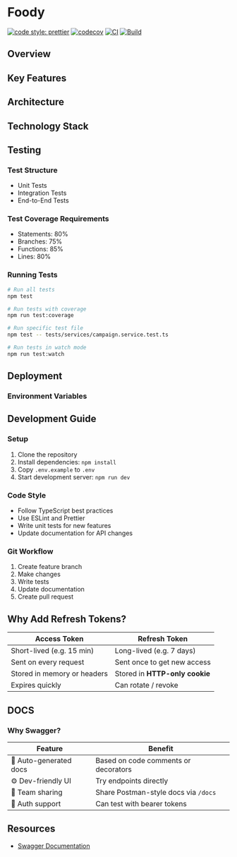 # Foody

[prettier]: https://github.com/prettier/prettier

[![code style: prettier](https://img.shields.io/badge/code_style-prettier-ff69b4.svg?style=flat&logo=prettier)][prettier] [![codecov](https://codecov.io/gh/Mohammed-Taysser/foody/graph/badge.svg?token=H8K42DI9OZ)](https://codecov.io/gh/Mohammed-Taysser/foody) [![CI](https://github.com/Mohammed-Taysser/foody/actions/workflows/ci.yml/badge.svg)](https://github.com/Mohammed-Taysser/foody/actions/workflows/ci.yml) [![Build](https://github.com/Mohammed-Taysser/foody/actions/workflows/build.yml/badge.svg)](https://github.com/Mohammed-Taysser/foody/actions/workflows/build.yml)

## Overview

## Key Features

## Architecture

## Technology Stack

## Testing

### Test Structure

- Unit Tests
- Integration Tests
- End-to-End Tests

### Test Coverage Requirements

- Statements: 80%
- Branches: 75%
- Functions: 85%
- Lines: 80%

### Running Tests

```bash
# Run all tests
npm test

# Run tests with coverage
npm run test:coverage

# Run specific test file
npm test -- tests/services/campaign.service.test.ts

# Run tests in watch mode
npm run test:watch
```

## Deployment

### Environment Variables

## Development Guide

### Setup

1. Clone the repository
2. Install dependencies: `npm install`
3. Copy `.env.example` to `.env`
4. Start development server: `npm run dev`

### Code Style

- Follow TypeScript best practices
- Use ESLint and Prettier
- Write unit tests for new features
- Update documentation for API changes

### Git Workflow

1. Create feature branch
2. Make changes
3. Write tests
4. Update documentation
5. Create pull request

## Why Add Refresh Tokens?

| Access Token                | Refresh Token                  |
| --------------------------- | ------------------------------ |
| Short-lived (e.g. 15 min)   | Long-lived (e.g. 7 days)       |
| Sent on every request       | Sent once to get new access    |
| Stored in memory or headers | Stored in **HTTP-only cookie** |
| Expires quickly             | Can rotate / revoke            |

## DOCS

### Why Swagger?

| Feature                | Benefit                              |
| ---------------------- | ------------------------------------ |
| 📖 Auto-generated docs | Based on code comments or decorators |
| ⚙️ Dev-friendly UI     | Try endpoints directly               |
| 🤝 Team sharing        | Share Postman-style docs via `/docs` |
| 🔐 Auth support        | Can test with bearer tokens          |

## Resources

- [Swagger Documentation](https://swagger.io/docs/specification/v3_0/about/)
